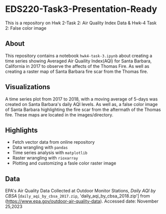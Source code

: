 # EDS220-Task3-Presentation-Ready
This is a repository on Hwk 2-Task 2: Air Quality Index Data &amp; Hwk-4 Task 2: False color image
## About 
This repository contains a notebook `hwk4-task-3.ipynb` about creating a time series showing Averaged Air Quaility Index(AQI) for Santa Barbara, California in 2017 to observe the affects of the Thomas Fire. As well as creating a raster map of Santa Barbara fire scar from the Thomas fire.

## Visualizations
A time series plot from 2017 to 2018, with a moving average of 5-days was created on Santa Barbara's daily AQI levels. As well as, a false color image of Santa Barbara highlighting the fire scar from the aftermath of the Thomas fire. These maps are located in the images/directory.

## Highlights
- Fetch vector data from online repository
- Data wrangling with `pandas`
- Time series analysis with `matplotlib`
- Raster wrangling with `rioxarray`
- Plotting and customizing a fasle color raster image

## Data
EPA's Air Quality Data Collected at Outdoor Monitor Stations, *Daily AQI by CBSA* [`daily_aqi_by_cbsa_2017.zip`, 'daily_aqi_by_cbsa_2018.zip'] from (https://www.epa.gov/outdoor-air-quality-data). Accessed date: November 25,2023

